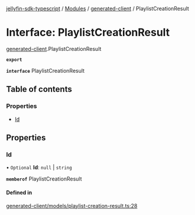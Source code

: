 [jellyfin-sdk-typescript](../README.md) / [Modules](../modules.md) / [generated-client](../modules/generated_client.md) / PlaylistCreationResult

# Interface: PlaylistCreationResult

[generated-client](../modules/generated_client.md).PlaylistCreationResult

**`export`**

**`interface`** PlaylistCreationResult

## Table of contents

### Properties

- [Id](generated_client.PlaylistCreationResult.md#id)

## Properties

### Id

• `Optional` **Id**: ``null`` \| `string`

**`memberof`** PlaylistCreationResult

#### Defined in

[generated-client/models/playlist-creation-result.ts:28](https://github.com/thornbill/jellyfin-sdk-typescript/blob/e4df7f8/src/generated-client/models/playlist-creation-result.ts#L28)
